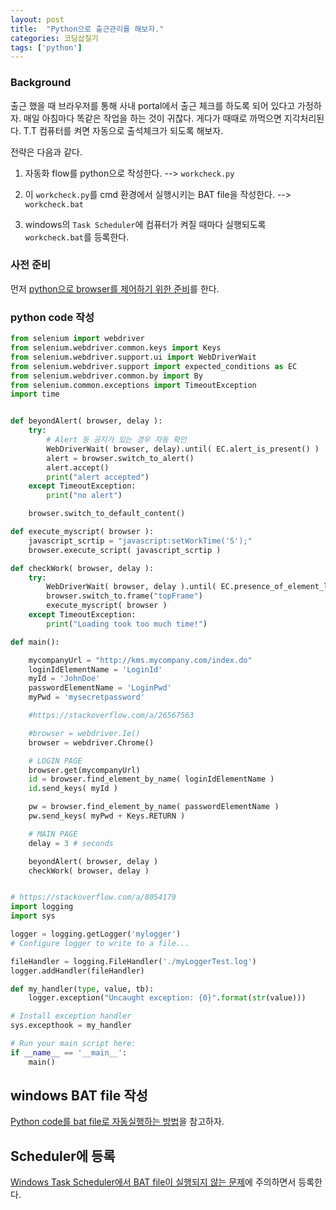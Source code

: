 ```yaml
---
layout: post
title:  "Python으로 출근관리를 해보자."
categories: 코딩삽질기
tags: ['python']
---
```


### Background

출근 했을 때 브라우저를 통해 사내 portal에서 출근 체크를 하도록 되어 있다고 가정하자. 매일 아침마다 똑같은 작업을 하는 것이 귀찮다. 게다가 때때로 까먹으면 지각처리된다. T.T
컴퓨터를 켜면 자동으로 출석체크가 되도록 해보자.

전략은 다음과 같다.

1. 자동화 flow를 python으로 작성한다.  --> `workcheck.py`

2. 이  `workcheck.py`를 cmd 환경에서 실행시키는 BAT file을 작성한다. --> `workcheck.bat`

3. windows의 `Task Scheduler`에 컴퓨터가 켜질 때마다 실행되도록 `workcheck.bat`를 등록한다.


### 사전 준비


먼저 [python으로 browser를 제어하기 위한 준비](http://pinedance.github.io/blog/2017/10/02/python%EC%9C%BC%EB%A1%9C-browser%EB%A5%BC-%EC%A0%9C%EC%96%B4%ED%95%B4-%EB%B3%B4%EC%9E%90)를 한다.


### python code 작성

```python
from selenium import webdriver
from selenium.webdriver.common.keys import Keys
from selenium.webdriver.support.ui import WebDriverWait
from selenium.webdriver.support import expected_conditions as EC
from selenium.webdriver.common.by import By
from selenium.common.exceptions import TimeoutException
import time


def beyondAlert( browser, delay ):
	try:
		# Alert 등 공지가 있는 경우 자동 확인
		WebDriverWait( browser, delay).until( EC.alert_is_present() )
		alert = browser.switch_to_alert()
		alert.accept()
		print("alert accepted")
	except TimeoutException:
		print("no alert")

	browser.switch_to_default_content()

def execute_myscript( browser ):
	javascript_scrtip = "javascript:setWorkTime('S');"
	browser.execute_script( javascript_scrtip )

def checkWork( browser, delay ):
	try:
		WebDriverWait( browser, delay ).until( EC.presence_of_element_located( (By.NAME, 'topFrame') ) )
		browser.switch_to.frame("topFrame")
		execute_myscript( browser )
	except TimeoutException:
		print("Loading took too much time!")

def main():

	mycompanyUrl = "http://kms.mycompany.com/index.do"
	loginIdElementName = 'LoginId'
	myId = 'JohnDoe'
	passwordElementName = 'LoginPwd'
	myPwd = 'mysecretpassword'

	#https://stackoverflow.com/a/26567563

	#browser = webdriver.Ie()
	browser = webdriver.Chrome()

	# LOGIN PAGE
	browser.get(mycompanyUrl)
	id = browser.find_element_by_name( loginIdElementName )
	id.send_keys( myId )

	pw = browser.find_element_by_name( passwordElementName )
	pw.send_keys( myPwd + Keys.RETURN )

	# MAIN PAGE
	delay = 3 # seconds

	beyondAlert( browser, delay )
	checkWork( browser, delay )


# https://stackoverflow.com/a/8054179
import logging
import sys

logger = logging.getLogger('mylogger')
# Configure logger to write to a file...

fileHandler = logging.FileHandler('./myLoggerTest.log')
logger.addHandler(fileHandler)

def my_handler(type, value, tb):
    logger.exception("Uncaught exception: {0}".format(str(value)))

# Install exception handler
sys.excepthook = my_handler

# Run your main script here:
if __name__ == '__main__':
    main()

```

## windows BAT file 작성

[Python code를 bat file로 자동실행하는 방법](http://pinedance.github.io/blog/2017/10/03/python-code%EB%A5%BC-bat-file%EB%A1%9C-%EC%9E%90%EB%8F%99%EC%8B%A4%ED%96%89%ED%95%B4-%EB%B3%B4%EC%9E%90)을 참고하자.

## Scheduler에 등록

[Windows Task Scheduler에서 BAT file이 실행되지 않는 문제](http://pinedance.github.io/blog/2017/11/08/bat-file-is-not-activated-in-windows-scheduler)에 주의하면서 등록한다.
